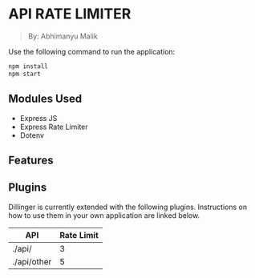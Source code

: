 # API RATE LIMITER
> By: Abhimanyu Malik

Use the following command to run the application:
```sh
npm install
npm start
```

## Modules Used

- Express JS
- Express Rate Limiter
- Dotenv

## Features


## Plugins

Dillinger is currently extended with the following plugins.
Instructions on how to use them in your own application are linked below.

| API | Rate Limit |
| ------ | ------ |
| ./api/ | 3 |
| ./api/other | 5 |
